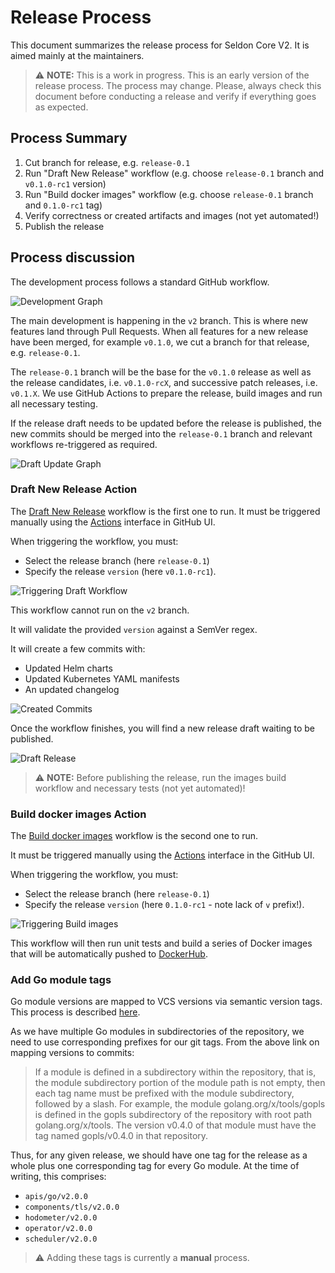 # Release Process

This document summarizes the release process for Seldon Core V2.
It is aimed mainly at the maintainers.

> :warning: **NOTE:** This is a work in progress.
  This is an early version of the release process.
  The process may change.
  Please, always check this document before conducting a release and verify if everything goes as expected.


## Process Summary

1. Cut branch for release, e.g. `release-0.1`
2. Run "Draft New Release" workflow (e.g. choose `release-0.1` branch and `v0.1.0-rc1` version)
3. Run "Build docker images" workflow (e.g. choose `release-0.1` branch and `0.1.0-rc1` tag)
4. Verify correctness or created artifacts and images (not yet automated!)
5. Publish the release


## Process discussion

The development process follows a standard GitHub workflow.

![Development Graph](.images/release-1.png)

The main development is happening in the `v2` branch.
This is where new features land through Pull Requests.
When all features for a new release have been merged, for example `v0.1.0`, we cut a branch for that release, e.g. `release-0.1`.

The `release-0.1` branch will be the base for the `v0.1.0` release as well as the release candidates, i.e. `v0.1.0-rcX`, and successive patch releases, i.e. `v0.1.X`.
We use GitHub Actions to prepare the release, build images and run all necessary testing.

If the release draft needs to be updated before the release is published, the new commits should be merged into the `release-0.1` branch and relevant workflows re-triggered as required.

![Draft Update Graph](.images/release-2.png)


### Draft New Release Action

The [Draft New Release](./.github/workflows/draft-release.yml) workflow is the first one to run.
It must be triggered manually using the [Actions](https://github.com/SeldonIO/seldon-core/actions/workflows/draft-release.yml) interface in GitHub UI.

When triggering the workflow, you must:
- Select the release branch (here `release-0.1`)
- Specify the release `version` (here `v0.1.0-rc1`).

![Triggering Draft Workflow](.images/release-4.png)

This workflow cannot run on the `v2` branch.

It will validate the provided `version` against a SemVer regex.

It will create a few commits with:
- Updated Helm charts
- Updated Kubernetes YAML manifests
- An updated changelog

![Created Commits](.images/release-3.png)

Once the workflow finishes, you will find a new release draft waiting to be published.

![Draft Release](.images/release-5.png)

> :warning: **NOTE:** Before publishing the release, run the images build workflow and necessary tests (not yet automated)!


### Build docker images Action

The [Build docker images](./.github/workflows/images.yml) workflow is the second one to run.

It must be triggered manually using the [Actions](https://github.com/SeldonIO/seldon-core/actions/workflows/draft-release.yml) interface in the GitHub UI.

When triggering the workflow, you must:
- Select the release branch (here `release-0.1`)
- Specify the release `version` (here `0.1.0-rc1` - note lack of `v` prefix!).

![Triggering Build images](.images/release-6.png)

This workflow will then run unit tests and build a series of Docker images that will be automatically pushed to [DockerHub](https://hub.docker.com/).


### Add Go module tags

Go module versions are mapped to VCS versions via semantic version tags.
This process is described [here](https://go.dev/ref/mod#vcs-version).

As we have multiple Go modules in subdirectories of the repository, we need to use corresponding prefixes for our git tags.
From the above link on mapping versions to commits:
> If a module is defined in a subdirectory within the repository, that is, the module subdirectory portion of the module path is not empty, then each tag name must be prefixed with the module subdirectory, followed by a slash. For example, the module golang.org/x/tools/gopls is defined in the gopls subdirectory of the repository with root path golang.org/x/tools. The version v0.4.0 of that module must have the tag named gopls/v0.4.0 in that repository.

Thus, for any given release, we should have one tag for the release as a whole plus one corresponding tag for every Go module.
At the time of writing, this comprises:
* `apis/go/v2.0.0`
* `components/tls/v2.0.0`
* `hodometer/v2.0.0`
* `operator/v2.0.0`
* `scheduler/v2.0.0`

> :warning: Adding these tags is currently a **manual** process.
